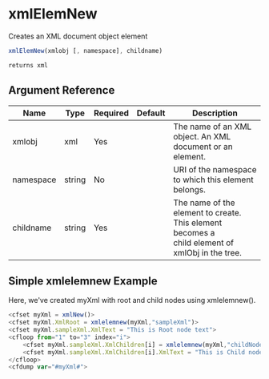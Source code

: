 # xmlElemNew

Creates an XML document object element

```javascript
xmlElemNew(xmlobj [, namespace], childname)
```

```javascript
returns xml
```

## Argument Reference

| Name | Type | Required | Default | Description |
| --- | --- | --- | --- | --- |
| xmlobj | xml | Yes |  | The name of an XML object. An XML document or an element. |
| namespace | string | No |  | URI of the namespace to which this element belongs. |
| childname | string | Yes |  | The name of the element to create. This element becomes a<br /> child element of xmlObj in the tree. |

## Simple xmlelemnew Example

Here, we've created myXml with root and child nodes using xmlelemnew().

```javascript
<cfset myXml = xmlNew()>
<cfset myXml.XmlRoot = xmlelemnew(myXml,"sampleXml")>
<cfset myXml.sampleXml.XmlText = "This is Root node text">
<cfloop from="1" to="3" index="i">
	<cfset myXml.sampleXml.XmlChildren[i] = xmlelemnew(myXml,"childNode#i#")>
	<cfset myXml.sampleXml.XmlChildren[i].XmlText = "This is Child node#i# text">
</cfloop>
<cfdump var="#myXml#">
```
